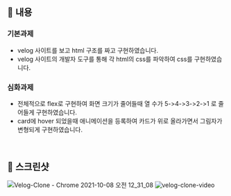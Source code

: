 ## 📌 내용

### 기본과제

- velog 사이트를 보고 html 구조를 짜고 구현하였습니다.
- velog 사이트의 개발자 도구를 통해 각 html의 css를 파악하여 css를 구현하였습니다.

### 심화과제

- 전체적으로 flex로 구현하여 화면 크기가 줄어들때 열 수가 5->4->3->2->1 로 줄어들게 구현하였습니다.
- card에 hover 되었을때 애니메이션을 등록하여 카드가 위로 올라가면서 그림자가 변형되게 구현하였습니다.

<br />

## 📌 스크린샷

![Velog-Clone - Chrome 2021-10-08 오전 12_31_08](https://user-images.githubusercontent.com/67372977/136416404-b4ecfd24-23a5-40b6-9c27-8dc24725402c.png)
![velog-clone-video](https://user-images.githubusercontent.com/67372977/136417971-350b5cad-f8f0-4dd0-83b2-b87ca30a25b3.gif)
